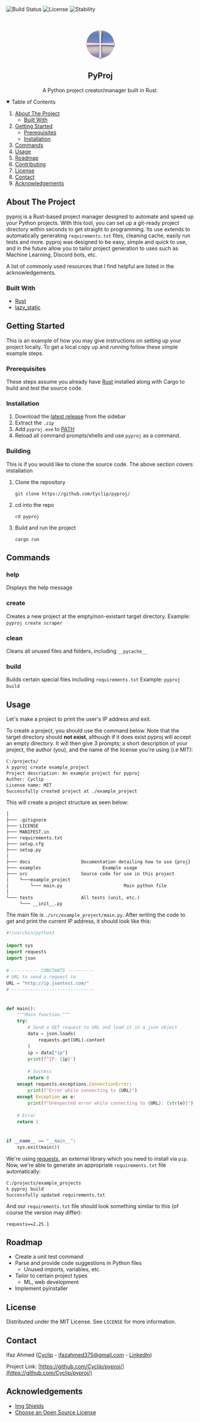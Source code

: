 <!-- PROJECT SHIELDS -->
<!--
*** I'm using markdown "reference style" links for readability.
*** Reference links are enclosed in brackets [ ] instead of parentheses ( ).
*** See the bottom of this document for the declaration of the reference variables
*** for contributors-url, forks-url, etc. This is an optional, concise syntax you may use.
*** https://www.markdownguide.org/basic-syntax/#reference-style-links
-->
![Build Status](https://img.shields.io/badge/status-active-brightgreen)
![License](https://img.shields.io/badge/license-MIT-blue)
![Stability](https://img.shields.io/badge/stability-unstable-orange)


<!-- PROJECT LOGO -->
<br />
<p align="center">
  <a href="https://github.com/Cyclip/pyproj/">
    <img src="images/logo.png" alt="Logo" width="80" height="80">
  </a>

  <h2 align="center">PyProj</h2>

  <p align="center">
    A Python project creator/manager built in Rust.
  </p>
</p>



<!-- TABLE OF CONTENTS -->
<details open="open">
  <summary>Table of Contents</summary>
  <ol>
    <li>
      <a href="#about-the-project">About The Project</a>
      <ul>
        <li><a href="#built-with">Built With</a></li>
      </ul>
    </li>
    <li>
      <a href="#getting-started">Getting Started</a>
      <ul>
        <li><a href="#prerequisites">Prerequisites</a></li>
        <li><a href="#installation">Installation</a></li>
      </ul>
    </li>
    <li><a href="#commands">Commands</a></li>
    <li><a href="#usage">Usage</a></li>
    <li><a href="#roadmap">Roadmap</a></li>
    <li><a href="#contributing">Contributing</a></li>
    <li><a href="#license">License</a></li>
    <li><a href="#contact">Contact</a></li>
    <li><a href="#acknowledgements">Acknowledgements</a></li>
  </ol>
</details>



<!-- ABOUT THE PROJECT -->
## About The Project

pyproj is a Rust-based project manager designed to automate and speed up your Python projects. With this tool, you can set up a git-ready project directory within seconds to get straight to programming. Its use extends to automatically generating `requirements.txt` files, cleaning cache, easily run tests and more. pyproj was designed to be easy, simple and quick to use, and in the future allow you to tailor project generation to uses such as Machine Learning, Discord bots, etc.

A list of commonly used resources that I find helpful are listed in the acknowledgements.

### Built With

* [Rust](https://www.rust-lang.org/)
* [lazy_static](https://docs.rs/lazy_static)

<!-- GETTING STARTED -->
## Getting Started

This is an example of how you may give instructions on setting up your project locally.
To get a local copy up and running follow these simple example steps.

### Prerequisites

These steps assume you already have [Rust](https://www.rust-lang.org/) installed along with Cargo to build and test the source code.

### Installation

1. Download the [latest release](https://github.com/Cyclip/pyproj/releases) from the sidebar
2. Extract the `.zip`
3. Add `pyproj.exe` to [PATH](https://www.architectryan.com/2018/03/17/add-to-the-path-on-windows-10/)
4. Reload all command prompts/shells and use `pyproj` as a command.

### Building
This is if you would like to clone the source code. The above section covers installation

1. Clone the repository
   ```
   git clone https://github.com/Cyclip/pyproj/
   ```
2. cd into the repo
   ```
   cd pyproj
   ```
3. Build and run the project
   ```
   cargo run
   ```


<!-- USAGE EXAMPLES -->
## Commands

### help
Displays the help message

### create
Creates a new project at the empty/non-existant target directory.
Example: `pyproj create scraper`

### clean
Cleans all unused files and folders, including `__pycache__`

### build
Builds certain special files including `requirements.txt`
Example: `pyproj build`

## Usage

Let's make a project to print the user's IP address and exit.

To create a project, you should use the command below. Note that the target directory should **not exist**, although if it does exist pyproj will accept an empty directory. It will then give 3 prompts; a short description of your project, the author (you), and the name of the license you're using (i.e MIT):
```
C:/projects/
λ pyproj create example_project
Project description: An example project for pyproj
Author: Cyclip
License name: MIT
Successfully created project at ./example_project
```

This will create a project structure as seen below:
```
│   
├─── .gitignore				
├─── LICENSE				
├─── MANIFEST.in			
├─── requirements.txt		
├─── setup.cfg				
├─── setup.py				
│
├─── docs					Documentation detailing how to use {proj}
├─── examples				        Example usage
├─── src					Source code for use in this project
│    └───example_project				
│        └─── main.py		                Main python file
│
└─── tests					All tests (unit, etc.)
     └─── __init__.py		
```

The main file is `./src/example_project/main.py`. After writing the code to get and print the current IP address, it should look like this:
```Python
#!/usr/bin/python3

import sys
import requests
import json

# ---------- CONSTANTS ----------
# URL to send a request to
URL = "http://ip.jsontest.com/"
# -------------------------------


def main():
	"""Main function."""
	try:
		# Send a GET request to URL and load it in a json object
		data = json.loads(
			requests.get(URL).content
		)
		ip = data["ip"]
		print(f"IP: {ip}")

		# Success
		return 0
	except requests.exceptions.ConnectionError:
		print(f"Error while connecting to {URL}")
	except Exception as e:
		print(f"Unexpected error while connecting to {URL}: {str(e)}")
	
	# Error
	return 1


if __name__ == "__main__":
	sys.exit(main())
```

We're using [requests](https://pypi.org/project/requests/), an external library which you need to install via `pip`. Now, we're able to generate an appropriate `requirements.txt` file automatically:

```
C:/projects/example_projects
λ pyproj build
Successfully updated requirements.txt
```

And our `requirements.txt` file should look something similar to this (of course the version may differ):
```
requests==2.25.1
```

<!-- ROADMAP -->
## Roadmap

- Create a unit test command
- Parse and provide code suggestions in Python files
  - Unused imports, variables, etc.
- Tailor to certain project types
  - ML, web development
- Implement pyinstaller

<!-- LICENSE -->
## License

Distributed under the MIT License. See `LICENSE` for more information.


<!-- CONTACT -->
## Contact

Ifaz Ahmed ([Cyclip](https://github.com/Cyclip/) - ifazahmed375@gmail.com - [LinkedIn](https://www.linkedin.com/in/ifaz-ahmed/))

Project Link: [https://github.com/Cyclip/pyproj/](https://github.com/Cyclip/pyproj/)


<!-- ACKNOWLEDGEMENTS -->
## Acknowledgements
* [Img Shields](https://shields.io)
* [Choose an Open Source License](https://choosealicense.com)



<!-- MARKDOWN LINKS & IMAGES -->
<!-- https://www.markdownguide.org/basic-syntax/#reference-style-links -->
[linkedin-url]: https://linkedin.com/in/othneildrew
[product-screenshot]: images/screenshot.png
